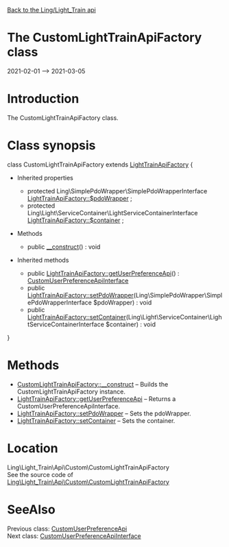 [Back to the Ling/Light_Train api](https://github.com/lingtalfi/Light_Train/blob/master/doc/api/Ling/Light_Train.md)



The CustomLightTrainApiFactory class
================
2021-02-01 --> 2021-03-05






Introduction
============

The CustomLightTrainApiFactory class.



Class synopsis
==============


class <span class="pl-k">CustomLightTrainApiFactory</span> extends [LightTrainApiFactory](https://github.com/lingtalfi/Light_Train/blob/master/doc/api/Ling/Light_Train/Api/Generated/LightTrainApiFactory.md)  {

- Inherited properties
    - protected Ling\SimplePdoWrapper\SimplePdoWrapperInterface [LightTrainApiFactory::$pdoWrapper](#property-pdoWrapper) ;
    - protected Ling\Light\ServiceContainer\LightServiceContainerInterface [LightTrainApiFactory::$container](#property-container) ;

- Methods
    - public [__construct](https://github.com/lingtalfi/Light_Train/blob/master/doc/api/Ling/Light_Train/Api/Custom/CustomLightTrainApiFactory/__construct.md)() : void

- Inherited methods
    - public [LightTrainApiFactory::getUserPreferenceApi](https://github.com/lingtalfi/Light_Train/blob/master/doc/api/Ling/Light_Train/Api/Generated/LightTrainApiFactory/getUserPreferenceApi.md)() : [CustomUserPreferenceApiInterface](https://github.com/lingtalfi/Light_Train/blob/master/doc/api/Ling/Light_Train/Api/Custom/Interfaces/CustomUserPreferenceApiInterface.md)
    - public [LightTrainApiFactory::setPdoWrapper](https://github.com/lingtalfi/Light_Train/blob/master/doc/api/Ling/Light_Train/Api/Generated/LightTrainApiFactory/setPdoWrapper.md)(Ling\SimplePdoWrapper\SimplePdoWrapperInterface $pdoWrapper) : void
    - public [LightTrainApiFactory::setContainer](https://github.com/lingtalfi/Light_Train/blob/master/doc/api/Ling/Light_Train/Api/Generated/LightTrainApiFactory/setContainer.md)(Ling\Light\ServiceContainer\LightServiceContainerInterface $container) : void

}






Methods
==============

- [CustomLightTrainApiFactory::__construct](https://github.com/lingtalfi/Light_Train/blob/master/doc/api/Ling/Light_Train/Api/Custom/CustomLightTrainApiFactory/__construct.md) &ndash; Builds the CustomLightTrainApiFactory instance.
- [LightTrainApiFactory::getUserPreferenceApi](https://github.com/lingtalfi/Light_Train/blob/master/doc/api/Ling/Light_Train/Api/Generated/LightTrainApiFactory/getUserPreferenceApi.md) &ndash; Returns a CustomUserPreferenceApiInterface.
- [LightTrainApiFactory::setPdoWrapper](https://github.com/lingtalfi/Light_Train/blob/master/doc/api/Ling/Light_Train/Api/Generated/LightTrainApiFactory/setPdoWrapper.md) &ndash; Sets the pdoWrapper.
- [LightTrainApiFactory::setContainer](https://github.com/lingtalfi/Light_Train/blob/master/doc/api/Ling/Light_Train/Api/Generated/LightTrainApiFactory/setContainer.md) &ndash; Sets the container.





Location
=============
Ling\Light_Train\Api\Custom\CustomLightTrainApiFactory<br>
See the source code of [Ling\Light_Train\Api\Custom\CustomLightTrainApiFactory](https://github.com/lingtalfi/Light_Train/blob/master/Api/Custom/CustomLightTrainApiFactory.php)



SeeAlso
==============
Previous class: [CustomUserPreferenceApi](https://github.com/lingtalfi/Light_Train/blob/master/doc/api/Ling/Light_Train/Api/Custom/Classes/CustomUserPreferenceApi.md)<br>Next class: [CustomUserPreferenceApiInterface](https://github.com/lingtalfi/Light_Train/blob/master/doc/api/Ling/Light_Train/Api/Custom/Interfaces/CustomUserPreferenceApiInterface.md)<br>
